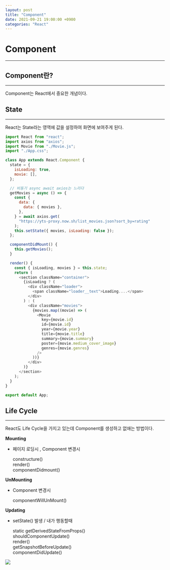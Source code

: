 ```yaml
---
layout: post
title: "Component"
date: 2021-09-21 19:00:00 +0900
categories: "React"
---
```

# Component
---

## Component란?
---
Component는 React에서 중요한 개념이다.

## State
---

React는 State라는 영역에 값을 설정하여 화면에 보여주게 된다.

```javascript
import React from "react";
import axios from "axios";
import Movie from "./Movie.js";
import "./App.css";

class App extends React.Component {
  state = {
    isLoading: true,
    movie: [],
  };

  // 비동기 async await axios는 느리다
  getMovies = async () => {
    const {
      data: {
        data: { movies },
      },
    } = await axios.get(
      "https://yts-proxy.now.sh/list_movies.json?sort_by=rating"
    );
    this.setState({ movies, isLoading: false });
  };

  componentDidMount() {
    this.getMovies();
  }

  render() {
    const { isLoading, movies } = this.state;
    return (
      <section className="container">
        {isLoading ? (
          <div className="loader">
            <span className="loader__text">Loading....</span>
          </div>
        ) : (
          <div className="movies">
            {movies.map((movie) => (
              <Movie
                key={movie.id}
                id={movie.id}
                year={movie.year}
                title={movie.title}
                summary={movie.summary}
                poster={movie.medium_cover_image}
                genres={movie.genres}
              />
            ))}
          </div>
        )}
      </section>
    );
  }
}

export default App;

```

## Life Cycle 
---

React도 Life Cycle을 가지고 있는데 Component를 생성하고 없애는 방법이다.

**Mounting** 
  
  - 페이지 로딩시 , Component 변경시

    constructure()  
    render()  
    componentDidmount() 

**UnMounting**

 - Component 변경시

    componentWillUnMount()  

**Updating** 
  
  - setState() 발생 / 내가 행동할때

     static getDerivedStateFromProps()  
    shouldComponentUpdate()  
    render()  
    getSnapshotBeforeUpdate()  
    componentDidUpdate()  

<img src="https://bbung95.github.io/public/img/react-life-cycle.png">